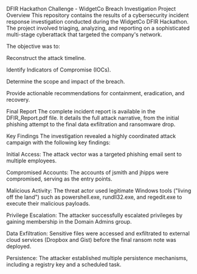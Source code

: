 DFIR Hackathon Challenge - WidgetCo Breach Investigation
Project Overview
This repository contains the results of a cybersecurity incident response investigation conducted during the WidgetCo DFIR Hackathon. The project involved triaging, analyzing, and reporting on a sophisticated multi-stage cyberattack that targeted the company's network.

The objective was to:

Reconstruct the attack timeline.

Identify Indicators of Compromise (IOCs).

Determine the scope and impact of the breach.

Provide actionable recommendations for containment, eradication, and recovery.

Final Report
The complete incident report is available in the DFIR_Report.pdf file. It details the full attack narrative, from the initial phishing attempt to the final data exfiltration and ransomware drop.

Key Findings
The investigation revealed a highly coordinated attack campaign with the following key findings:

Initial Access: The attack vector was a targeted phishing email sent to multiple employees.

Compromised Accounts: The accounts of jsmith and jhipps were compromised, serving as the entry points.

Malicious Activity: The threat actor used legitimate Windows tools ("living off the land") such as powershell.exe, rundll32.exe, and regedit.exe to execute their malicious payloads.

Privilege Escalation: The attacker successfully escalated privileges by gaining membership in the Domain Admins group.

Data Exfiltration: Sensitive files were accessed and exfiltrated to external cloud services (Dropbox and Gist) before the final ransom note was deployed.

Persistence: The attacker established multiple persistence mechanisms, including a registry key and a scheduled task.
